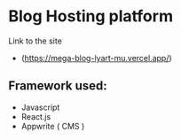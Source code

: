 # Blog Hosting platform
Link to the site
- (https://mega-blog-lyart-mu.vercel.app/) 

## Framework used:
- Javascript
- React.js
- Appwrite ( CMS )
